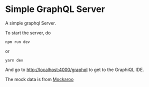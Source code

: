 # Simple GraphQL Server

A simple graphql Server.

To start the server, do

```
npm run dev
```

or

```
yarn dev
```

And go to <http://localhost:4000/graphql> to get to the GraphiQL IDE.

The mock data is from [Mockaroo](https://www.mockaroo.com/)
